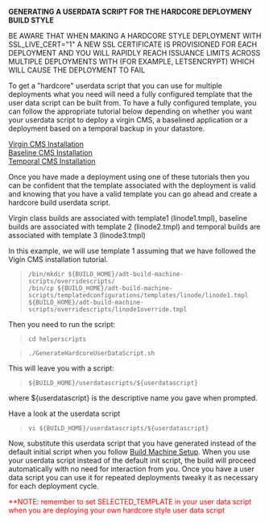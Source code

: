 **GENERATING A USERDATA SCRIPT FOR THE HARDCORE DEPLOYMENY BUILD STYLE**

BE AWARE THAT WHEN MAKING A HARDCORE STYLE DEPLOYMENT WITH SSL_LIVE_CERT="1" A NEW SSL CERTIFICATE IS PROVISIONED FOR EACH DEPLOYMENT AND YOU WILL RAPIDLY REACH ISSUANCE LIMITS ACROSS MULTIPLE DEPLOYMENTS WITH (FOR EXAMPLE, LETSENCRYPT) WHICH WILL CAUSE THE DEPLOYMENT TO FAIL

To get a "hardcore" userdata script that you can use for multiple deployments what you need will need a fully configured template that the user data script can be built from. To have a fully configured template, you can follow the appropriate tutorial below depending on whether you want your userdata script to deploy a virgin CMS, a baselined application or a deployment based on a temporal backup in your datastore.

[Virgin CMS Installation](./expedited-virgin-joomla.md)   
[Baseline CMS Installation](./expedited-baseline-joomla.md)  
[Temporal CMS Installation](./expedited-temporal-joomla.md)

Once you have made a deployment using one of these tutorials then you can be confident that the template associated with the deployment is valid and knowing that you have a valid template you can go ahead and create a hardcore build userdata script. 

Virgin class builds are associated with template1 (linode1.tmpl), baseline builds are associated with template 2 (linode2.tmpl) and temporal builds are associated with template 3 (linode3.tmpl)

In this example, we will use template 1 assuming that we have followed the Vigin CMS installation tutorial.  

>     /bin/mkdir ${BUILD_HOME}/adt-build-machine-scripts/overridescripts/
>     /bin/cp ${BUILD_HOME}/adt-build-machine-scripts/templatedconfigurations/templates/linode/linode1.tmpl ${BUILD_HOME}/adt-build-machine-scripts/overridescripts/linode1override.tmpl  

Then you need to run the script:

>     cd helperscripts

>     ./GenerateHardcoreUserDataScript.sh

This will leave you with a script:

>     ${BUILD_HOME}/userdatascripts/${userdatascript}   

where ${userdatascript} is the descriptive name you gave when prompted.  

Have a look at the userdata script 

>     vi ${BUILD_HOME}/userdatascripts/${userdatascript} 

Now, substitute this userdata script that you have generated instead of the default initial script when you follow  [Build Machine Setup](./buildmachine.md). When you use your userdata script instead of the default init script, the build will proceed automatically with no need for interaction from you. Once you have a user data script you can use it for repeated deployments tweaky it as necessary for each deployment cycle.

<span style="color:red">**NOTE: remember to set SELECTED_TEMPLATE in your user data script when you are deploying your own hardcore style user data script </span>
